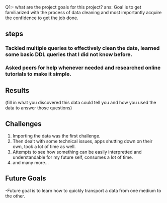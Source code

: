 #
Q1:- what are the project goals for this project?
ans: Goal is to get familiarized with the process of data cleaning and most importantly acquire the confidence
to get the job done.

## steps
### Tackled multiple queries to effectively clean the date, learned some basic DDL queries that I did not know before.
### Asked peers for help whenever needed and researched online tutorials to make it simple.

## Results
(fill in what you discovered this data could tell you and how you used the data to answer those questions)

## Challenges 
1) Importing the data was the first challenge.
2) Then dealt with some technical issues, apps shutting down on their own, took a lot of time as well.
3) Attempts to see how something can be easily interpretted and understandable for my future self, consumes a lot of time.
4) and many more...

## Future Goals
-Future goal is to learn how to quickly transport a data from one medium to the other.


